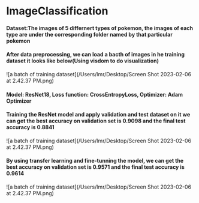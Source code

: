 # ImageClassification
 
#### Dataset:The images of 5 differnert types of pokemon, the images of each type are under the corresponding folder named by that particular pokemon
#### After data preprocessing, we can load a bacth of images in he training dataset it looks like below(Using visdom to do visualization)

![a batch of training dataset](/Users/lmr/Desktop/Screen Shot 2023-02-06 at 2.42.37 PM.png)

#### Model: ResNet18,  Loss function: CrossEntropyLoss, Optimizer: Adam Optimizer
#### Training the ResNet model and apply validation and test dataset on it we can get the best accuracy on validation set is 0.9098 and the final test accuracy is 0.8841
![a batch of training dataset](/Users/lmr/Desktop/Screen Shot 2023-02-06 at 2.42.37 PM.png)

#### By using transfer learning and fine-tunning the model, we can get the best accuracy on validation set is 0.9571 and the final test accuracy is 0.9614
![a batch of training dataset](/Users/lmr/Desktop/Screen Shot 2023-02-06 at 2.42.37 PM.png)

